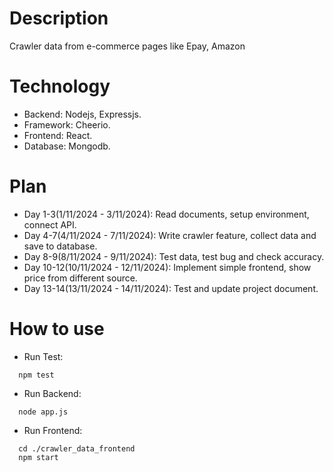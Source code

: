 # Description

Crawler data from e-commerce pages like Epay, Amazon

# Technology

- Backend: Nodejs, Expressjs.
- Framework: Cheerio.
- Frontend: React.
- Database: Mongodb.

# Plan

- Day 1-3(1/11/2024 - 3/11/2024): Read documents, setup environment, connect API.
- Day 4-7(4/11/2024 - 7/11/2024): Write crawler feature, collect data and save to database.
- Day 8-9(8/11/2024 - 9/11/2024): Test data, test bug and check accuracy.
- Day 10-12(10/11/2024 - 12/11/2024): Implement simple frontend, show price from different source.
- Day 13-14(13/11/2024 - 14/11/2024): Test and update project document.

# How to use

- Run Test:

```
  npm test
```

- Run Backend:

```
  node app.js
```

- Run Frontend:

```
  cd ./crawler_data_frontend
  npm start
```
